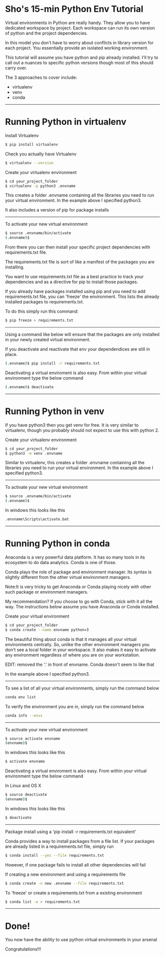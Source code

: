# Sho's 15-min Python Env Tutorial

Virtual environments in Python are really handy. They allow you to have dedicated workspace by project. Each workspace can run its own version of python and the project dependencies.

In this model you don't have to worry about conflicts in library version for each project. You essentially provide an isolated working environment.

This tutorial will assume you have python and pip already installed. I'll try to call out a nuances to specific python versions though most of this should carry over.

The 3 approaches to cover include:
- virtualenv
- venv
- conda

---

# Running Python in virtualenv

Install Virtualenv

```bash
$ pip install virtualenv
```

Check you actually have Virtualenv

```bash
$ virtualenv --version
```

Create your virtualenv environment

```bash
$ cd your_project_folder
$ virtualenv -p python3 .envname
```

This creates a folder .envname containing all the libraries you need to run your virtual environment. In the example above I specified python3. 

It also includes a version of pip for package installs

---

To activate your new virtual environment

```bash
$ source .envname/bin/activate
(.envname)$
```
From there you can then install your specific project dependencies with requirements.txt file. 

The requirements.txt file is sort of like a manifest of the packages you are installing.

You want to use requirements.txt file as a best practice to track your dependencies and as a directive for pip to install those packages.

If you already have packages installed using pip and you need to add requirements.txt file, you can 'freeze' the environment. This lists the already installed packages to requirements.txt.

To do this simply run this command:

```bash
$ pip freeze > requirements.txt
```

---

Using a command like below will ensure that the packages are only installed in your newly created virtual environment. 

If you deactivate and reactivate that env your dependendices are still in place.

```bash
(.envname)$ pip install -r requirements.txt
```

Deactivating a virtual enviroment is also easy. From within your virtual environment type the below command

```bash
(.envname)$ deactivate
```

---

# Running Python in venv

If you have python3 then you get venv for free. It is very similar to virtualenv, though you probably should not expect to use this with python 2.

Create your virtualenv environment

```bash
$ cd your_project_folder
$ python3 -m venv .envname
```

Similar to virtualenv, this creates a folder .envname containing all the libraries you need to run your virtual environment. In the example above I specified python3. 

---

To activate your new virtual environment

```bash
$ source .envname/bin/activate
(.envname)$
```

In windows this looks like this

```bash
.envname\Scripts\activate.bat
```

---

# Running Python in conda

Anaconda is a very powerful data platform. It has so many tools in its ecosystem to do data analytics. Conda is one of those.

Conda plays the role of package and environment manager. Its syntax is slightly different from the other virtual environment managers. 

Note:It is very tricky to get Anaconda or Conda playing nicely with other such package or environment managers.

My recommendation? If you choose to go with Conda, stick with it all the way. The instructions below assume you have Anaconda or Conda installed.

Create your virtual environment

```bash
$ cd your_project_folder
$ conda create --name envname python=3
```

The beautiful thing about conda is that it manages all your virtual environments centrally. So, unlike the other environment managers you don't see a local folder in your workspace. It also makes it easy to activate any environment regardless of where you are on your workstation. 

EDIT: removed the '.' in front of envname. Conda doesn't seem to like that

In the example above I specified python3. 

---

To see a list of all your virtual environments, simply run the command below

```bash
conda env list
```

To verify the environment you are in, simply run the command below

```bash
conda info --envs
```


---

To activate your new virtual environment

```bash
$ source activate envname
(envname)$
```

In windows this looks like this

```bash
$ activate envname
```

Deactivating a virtual enviroment is also easy. From within your virtual environment type the below command

In Linux and OS X

```bash
$ source deactivate
(envname)$
```

In windows this looks like this

```bash
$ deactivate
```
---

Package install using a 'pip install -r requirements.txt equivalent'

Conda provides a way to install packages from a file list. If your packages are already listed in a requirements.txt file, simply run

```bash
$ conda install --yes --file requirements.txt
```
However, if one package fails to install all other dependencies will fail

If creating a new environment and using a requirements file
```bash
$ conda create -n new .envname --file requirements.txt
```

To 'freeze' or create a requirements.txt from a existing environment
```bash
$ conda list -e > requirements.txt
```
---

# Done!

You now have the ability to use python virtual environments in your arsenal

Congratulations!!!
